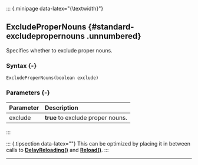 ::: {.minipage data-latex="{\textwidth}"}
## ExcludeProperNouns {#standard-excludepropernouns .unnumbered}

Specifies whether to exclude proper nouns.

### Syntax {-}

```{sql}
ExcludeProperNouns(boolean exclude)
```

### Parameters {-}

**Parameter** | **Description**
| :-- | :-- |
exclude | **true** to exclude proper nouns.
:::

::: {.tipsection data-latex=""}
This can be optimized by placing it in between calls to **[DelayReloading()](#standard-delayreloading)** and **[Reload()](#standard-reload)**.
:::

***
